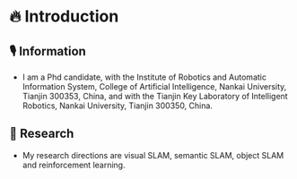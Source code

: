 # 🔥 Introduction
## 🎙 Information

- I am a Phd candidate, with the Institute of Robotics and Automatic Information System, College of Artificial Intelligence, Nankai University, Tianjin 300353, China, and with the Tianjin Key Laboratory of Intelligent Robotics, Nankai University, Tianjin 300350, China.

## 🎼 Research

- My research directions are visual SLAM, semantic SLAM, object SLAM and reinforcement learning.
